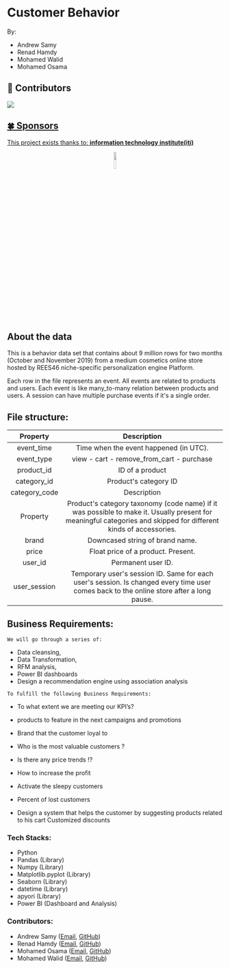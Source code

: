 # Customer Behavior


By:
- Andrew Samy
- Renad Hamdy
- Mohamed Walid
- Mohamed Osama


## 🎯 Contributors

<a href="https://github.com/IIAndrewII/Customer_Behavior/graphs/contributors">
<img src="https://contrib.rocks/image?repo=IIAndrewII/Customer_Behavior" />


## 🍀 Sponsors

This project exists thanks to:  **information technology institute(iti)**

</p>

<p align="center">
		<img width="10%" src="https://user-images.githubusercontent.com/81884621/188256478-03c82499-b8dc-425c-a160-5ebab2cd2350.png">
	</a>


</p>


## About the data



This is a behavior data set that contains about 9 million rows for two months (October and November 2019) from a medium cosmetics online store hosted by REES46 niche-specific personalization engine Platform. 


Each row in the file represents an event. All events are related to products and users. Each event is like many_to-many relation between products and users. A session can have multiple purchase events if it's a single order.

## File structure:
| Property | Description |
 | :---: | :---: |
 | event_time | Time when the event happened (in UTC). |
| event_type |  view - cart - remove_from_cart - purchase |
| product_id | ID of a product |
| category_id | Product's category ID |
| category_code | Description |
| Property | Product's category taxonomy (code name) if it was possible to make it. Usually present for meaningful categories and skipped for different kinds of accessories. |
| brand | Downcased string of brand name. |
| price | Float price of a product. Present.  |
| user_id | Permanent user ID. |
| user_session | Temporary user's session ID. Same for each user's session. Is changed every time user comes back to the online store after a long pause.|

## Business Requirements:

 `We will go through a series of:`
 
 - Data cleansing,  
 - Data Transformation,  
 - RFM analysis,  
 - Power BI dashboards
 - Design a recommendation engine using association analysis
 
 
 `To fulfill the following Business Requirements:`


- To what extent we are meeting our KPI’s?

- products to feature in the next campaigns and promotions

- Brand that the customer loyal to 

- Who is the most valuable customers ?

- Is there any price trends !?

- How to increase the profit

- Activate the sleepy customers 

- Percent of lost customers 

- Design a system that helps the customer by suggesting products related to his cart Customized discounts 


### Tech Stacks:
- Python
- Pandas (Library)
- Numpy (Library)
- Matplotlib.pyplot (Library)
- Seaborn (Library)
- datetime (Library)
- apyori (Library)
- Power BI (Dashboard and Analysis)


### Contributors:
- Andrew Samy ([Email](andrew.samy.hanna1998@gmail.com), [GitHub](https://github.com/IIAndrewII))
- Renad Hamdy ([Email](renadhamdy3@gmail.com), [GitHub](https://github.com/renadhamdy))
- Mohamed Osama ([Email](Mohamed7osama7@gmail.com), [GitHub]())
- Mohamed Walid ([Email](), [GitHub]())

